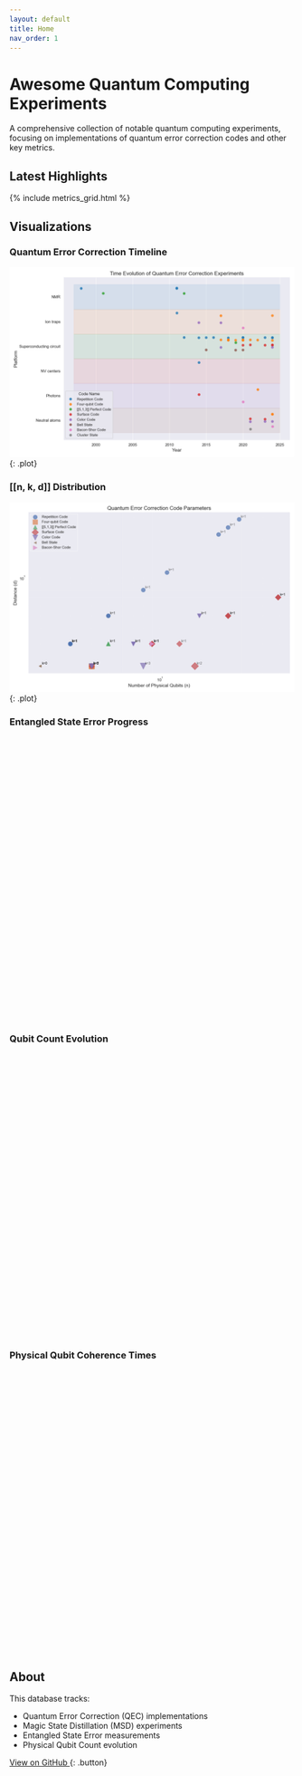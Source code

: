 ```yaml
---
layout: default
title: Home
nav_order: 1
---
```


# Awesome Quantum Computing Experiments

A comprehensive collection of notable quantum computing experiments, focusing on implementations of quantum error correction codes and other key metrics.

## Latest Highlights

{% include metrics_grid.html %}

## Visualizations

### Quantum Error Correction Timeline
![QEC Timeline](out/plots/qec_time_evolution.png){: .plot}

### [[n, k, d]] Distribution
![NKD Plot](out/plots/nkd_plot.png){: .plot}

### Entangled State Error Progress
<div id="entangled-error-plot" style="width:100%; height:500px;"></div>

### Qubit Count Evolution
<div id="qubit-count-plot" style="width:100%; height:500px;"></div>

### Physical Qubit Coherence Times
<div id="coherence-times-plot" style="width:100%; height:500px;"></div>

## About

This database tracks:
- Quantum Error Correction (QEC) implementations
- Magic State Distillation (MSD) experiments
- Entangled State Error measurements
- Physical Qubit Count evolution


[View on GitHub <i class="fa-brands fa-github"></i>](https://github.com/francois-marie/awesome-quantum-computing-experiments){: .button} 
